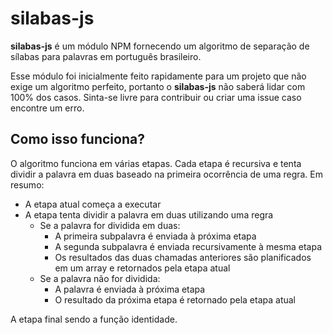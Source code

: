 # silabas-js

**silabas-js** é um módulo NPM fornecendo um algoritmo de separação de sílabas
para palavras em português brasileiro.

Esse módulo foi inicialmente feito rapidamente para um projeto que não exige um
algoritmo perfeito, portanto o **silabas-js** não saberá lidar com 100% dos
casos. Sinta-se livre para contribuir ou criar uma issue caso encontre um erro.

## Como isso funciona?

O algoritmo funciona em várias etapas. Cada etapa é recursiva e tenta dividir a
palavra em duas baseado na primeira ocorrência de uma regra. Em resumo:

- A etapa atual começa a executar
- A etapa tenta dividir a palavra em duas utilizando uma regra
  - Se a palavra for dividida em duas:
    - A primeira subpalavra é enviada à próxima etapa
    - A segunda subpalavra é enviada recursivamente à mesma etapa
    - Os resultados das duas chamadas anteriores são planificados em um array e
      retornados pela etapa atual
  - Se a palavra não for dividida:
    - A palavra é enviada à próxima etapa
    - O resultado da próxima etapa é retornado pela etapa atual

A etapa final sendo a função identidade.
